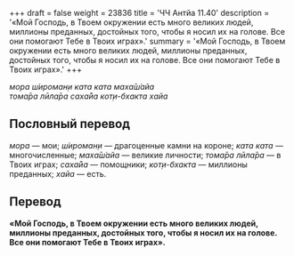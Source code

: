 +++
draft = false
weight = 23836
title = 'ЧЧ Антйа 11.40'
description = '«Мой Господь, в Твоем окружении есть много великих людей, миллионы преданных, достойных того, чтобы я носил их на голове. Все они помогают Тебе в Твоих играх».'
summary = '«Мой Господь, в Твоем окружении есть много великих людей, миллионы преданных, достойных того, чтобы я носил их на голове. Все они помогают Тебе в Твоих играх».'
+++

_мора ш́ироман̣и ката ката маха̄ш́айа  
тома̄ра лӣла̄ра саха̄йа кот̣и-бхакта хайа_

## Пословный перевод

_мора_ — мои; _ш́ироман̣и_ — драгоценные камни на короне; _ката_ _ката_ — многочисленные; _маха̄ш́айа_ — великие личности; _тома̄ра_ _лӣла̄ра_ — в Твоих играх; _саха̄йа_ — помощники; _кот̣и_\-_бхакта_ — миллионы преданных; _хайа_ — есть.

## Перевод

**«Мой Господь, в Твоем окружении есть много великих людей, миллионы преданных, достойных того, чтобы я носил их на голове. Все они помогают Тебе в Твоих играх».**
